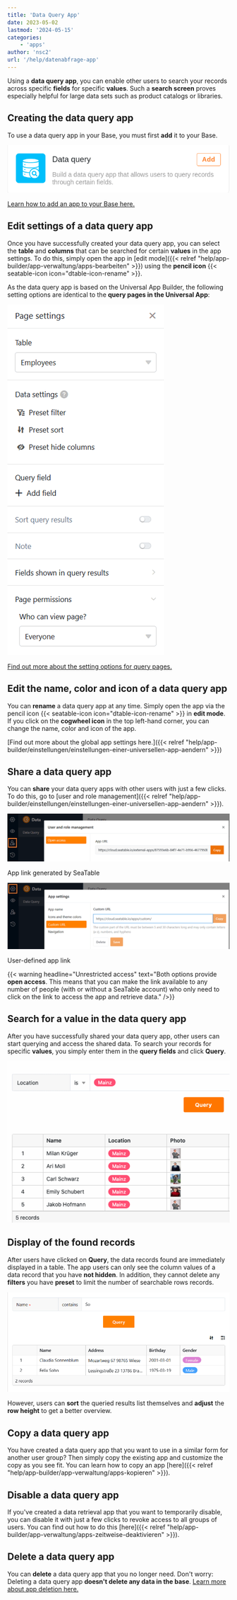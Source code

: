 ```yaml
---
title: 'Data Query App'
date: 2023-05-02
lastmod: '2024-05-15'
categories:
    - 'apps'
author: 'nsc2'
url: '/help/datenabfrage-app'
---
```


Using a **data query app**, you can enable other users to search your records across specific **fields** for specific **values**. Such a **search screen** proves especially helpful for large data sets such as product catalogs or libraries.

## Creating the data query app

To use a data query app in your Base, you must first **add** it to your Base.

![The data query app](images/data-query-app-preview.png)

[Learn how to add an app to your Base here.](https://seatable.io/en/docs/apps/apps-zu-einer-base-hinzufuegen/)

## Edit settings of a data query app

Once you have successfully created your data query app, you can select the **table** and **columns** that can be searched for certain **values** in the app settings. To do this, simply open the app in [edit mode]({{< relref "help/app-builder/app-verwaltung/apps-bearbeiten" >}}) using the **pencil icon** {{< seatable-icon icon="dtable-icon-rename" >}}.

As the data query app is based on the Universal App Builder, the following setting options are identical to the **query pages in the Universal App**:

![Page settings of the data query app](images/Seiteneinstellungen-der-Datenabfrage-App.png)

[Find out more about the setting options for query pages.](https://seatable.io/en/docs/seitentypen-in-universellen-apps/abfrageseiten-in-universellen-apps/)

## Edit the name, color and icon of a data query app

You can **rename** a data query app at any time. Simply open the app via the pencil icon {{< seatable-icon icon="dtable-icon-rename" >}} in **edit mode**. If you click on the **cogwheel icon** in the top left-hand corner, you can change the name, color and icon of the app.

[Find out more about the global app settings here.]({{< relref "help/app-builder/einstellungen/einstellungen-einer-universellen-app-aendern" >}})

## Share a data query app

You can **share** your data query apps with other users with just a few clicks. To do this, go to [user and role management]({{< relref "help/app-builder/einstellungen/einstellungen-einer-universellen-app-aendern" >}}).

![Share data query app](images/Datenabfrage-App-teilen.png)

App link generated by SeaTable

![User-defined link of a data query app](images/Benutzerdefinierter-Link-einer-Datenabfrage-App.png)

User-defined app link

{{< warning  headline="Unrestricted access"  text="Both options provide **open access**. This means that you can make the link available to any number of people (with or without a SeaTable account) who only need to click on the link to access the app and retrieve data." />}}

## Search for a value in the data query app

After you have successfully shared your data query app, other users can start querying and access the shared data. To search your records for specific **values**, you simply enter them in the **query fields** and click **Query**.

![Found values of a query in the Data Query App](images/found-results-data-query.png)

## Display of the found records

After users have clicked on **Query**, the data records found are immediately displayed in a table. The app users can only see the column values of a data record that you have **not hidden**. In addition, they cannot delete any **filters** you have **preset** to limit the number of searchable rows records.

![Query pages in universal apps](images/Abfrageseiten-in-Universellen-Apps.png)

However, users can **sort** the queried results list themselves and **adjust** the **row height** to get a better overview.

## Copy a data query app

You have created a data query app that you want to use in a similar form for another user group? Then simply copy the existing app and customize the copy as you see fit. You can learn how to copy an app [here]({{< relref "help/app-builder/app-verwaltung/apps-kopieren" >}}).

## Disable a data query app

If you've created a data retrieval app that you want to temporarily disable, you can disable it with just a few clicks to revoke access to all groups of users. You can find out how to do this [here]({{< relref "help/app-builder/app-verwaltung/apps-zeitweise-deaktivieren" >}}).

## Delete a data query app

You can **delete** a data query app that you no longer need. Don't worry: Deleting a data query app **doesn't delete any data in the base**. [Learn more about app deletion here.](https://seatable.io/en/docs/apps/apps-loeschen/)
